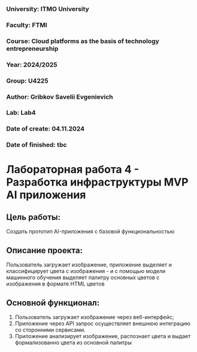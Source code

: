 ### University: ITMO University
### Faculty: FTMI
### Course: Cloud platforms as the basis of technology entrepreneurship
### Year: 2024/2025
### Group: U4225
### Author: Gribkov Savelii Evgenievich
### Lab: Lab4
### Date of create: 04.11.2024
### Date of finished: tbc

# Лабораторная работа 4 - Разработка инфраструктуры MVP AI приложения

## Цель работы: 
Создать прототип AI-приложения с базовой функциональностью

## Описание проекта:
Пользователь загружает изображение, приложение выделяет и классифицирует цвета с изображения - и с помощью модели машинного обучения выделяет палитру основных цветов с изображения в формате HTML цветов
## Основной функционал:
1. Пользователь загружает изображение через веб-интерфейс;
2. Приложение через API запрос осуществляет внешнюю интеграцию со сторонними сервисами.
3. Приложение анализирует изображение, распознает цвета и выдает формализованно цвета из основной палитры
